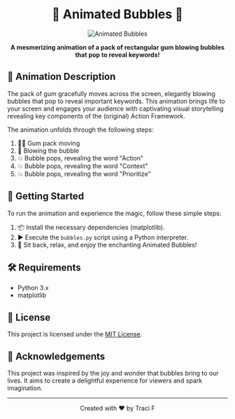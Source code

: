 <h1 align="center">🌟 Animated Bubbles 🎈</h1>

<p align="center">
  <img src="animation.gif" alt="Animated Bubbles">
</p>

<p align="center">
  <strong>A mesmerizing animation of a pack of rectangular gum blowing bubbles that pop to reveal keywords!</strong>
</p>

## 🎯 Animation Description

The pack of gum gracefully moves across the screen, elegantly blowing bubbles that pop to reveal important keywords. This animation brings life to your screen and engages your audience with captivating visual storytelling revealing key components of the (original) Action Framework.

The animation unfolds through the following steps:

1. 🚶‍♂️ Gum pack moving
2. 💨 Blowing the bubble
3. 💥 Bubble pops, revealing the word "Action"
4. 💥 Bubble pops, revealing the word "Context"
5. 💥 Bubble pops, revealing the word "Prioritize"

## 🚀 Getting Started

To run the animation and experience the magic, follow these simple steps:

1. 📦 Install the necessary dependencies (matplotlib).
2. ▶️ Execute the `bubbles.py` script using a Python interpreter.
3. 👀 Sit back, relax, and enjoy the enchanting Animated Bubbles!

## 🛠️ Requirements

- Python 3.x
- matplotlib

## 📄 License

This project is licensed under the [MIT License](LICENSE).

## 🎨 Acknowledgements

This project was inspired by the joy and wonder that bubbles bring to our lives. It aims to create a delightful experience for viewers and spark imagination.

---

<p align="center">
  Created with ❤️ by Traci F
</p>
